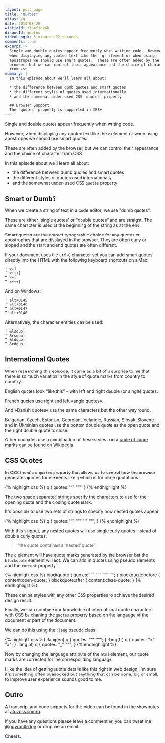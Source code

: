 ```yaml
---
layout: post_page
title: "Quotes"
alias: /q
date: 2014-08-26
wistiaId: y3p4f1gz4k
disqusId: quotes
videoLength: 5 minutes 02 seconds
comments: true
excerpt: >
  Single and double quotes appear frequently when writing code.  However,
  when displaying any quoted text like the `q` element or when using
  apostropes we should use smart quotes.  These are often added by the
  browser, but we can control their appearance and the choice of character
  from CSS.
summary: |
  In this episode about we'll learn all about: 

  * the difference between dumb quotes and smart quotes
  * the different styles of quotes used internationally
  * and the somewhat under-used CSS `quotes` property

  ## Browser Support
  The `quotes` property is supported in IE8+
---
```


Single and double quotes appear frequently when writing code.

However, when displaying any quoted text like the `q` element or when
using apostropes we should use smart quotes.

These are often added by the browser, but we can control their
appearance and the choice of character from CSS.

In this episode about we'll learn all about: 

* the difference between dumb quotes and smart quotes
* the different styles of quotes used internationally
* and the somewhat under-used CSS `quotes` property

## Smart or Dumb?

When we create a string of text in a code editor, we use "dumb quotes".

These are either 'single quotes' or "double quotes" and are straight.
The same character is used at the beginning of the string as at the end.

Smart quotes are the correct typographic choice for any quotes or
apostrophes that are displayed in the browser. They are often curly or
sloped and the start and end quotes are often different.

If your document uses the `utf-8` character set you can add smart quotes
directly into the HTML with the following keyboard shortcuts on a Mac:

	‘ ⌥+]
	’ ⌥+⇧+]
	“ ⌥+[
	” ⌥+⇧+[

And on Windows:

	‘ alt+0145
	’ alt+0146
	“ alt+0147
	” alt+0148

Alternatively, the character entities can be used:

	‘ &lsquo;
	’ &rsquo;
	“ &ldquo;
	” &rdquo;

## International Quotes

When researching this episode, it came as a bit of a surprise to me that
there is so much variation in the style of quote marks from country to
country.

English quotes look “like this” - with left and right double (or single)
quotes.

French quotes use right and left «angle quotes».

And »Danish quotes« use the same characters but the other way round.

Bulgarian, Czech, Estonian, Georgian, Icelandic, Russian, Slovak,
Slovene and in Ukrainian quotes use the bottom double quote as the open
quote and the right double quote to close.

Other countries use a combination of these styles and a [table of quote
marks can be found on
Wikipedia](http://en.wikipedia.org/wiki/International_variation_in_quotation_marks)

## CSS Quotes

In CSS there's a `quotes` property that allows us to control how the
browser generates quotes for elements like `q` which is for inline
quotations.

{% highlight css %}
q {
	quotes:"“" "”";
}
{% endhighlight %}

The two space separated strings specify the characters to use for the
opening quote and the closing quote mark.

It's possible to use two sets of strings to specify how nested quotes
appear.

{% highlight css %}
q {
	quotes:"“" "”" "‘" "’";
}
{% endhighlight %}

With this snippet, any nested quotes will use single curly quotes
instead of double curly quotes.

> “the quote contained a ‘nested’ quote”

The `q` element will have quote marks generated by the browser but the
`blockquote` element will not. We can add in quotes using pseudo
elements and the `content` property.

{% highlight css %}
blockquote { quotes:"“" "”" "‘" "’"; }
blockquote:before { content:open-quote; }
blockquote:after {  content:close-quote; }
{% endhighlight %}

These can be styles with any other CSS properties to achieve the desired
design result.

Finally, we can combine our knowledge of international quote characters
with CSS by chaning the `quotes` property based on the langauge of the
document or part of the document.

We can do this using the `:lang` pseudo class.

{% highlight css %}
:lang(en) q { quotes: "“" "”"; }
:lang(fr) q { quotes: "«" "»"; }
:lang(pl) q { quotes: "„" "”"; }
{% endhighlight %}

Now by changing the language attribute of the `html` element, our quote
marks are corrected for the corresponding language.

I like the idea of getting subtle details like this right in web design,
I'm sure it's something often overlooked but anything that can be done,
big or small, to improve user experience sounds good to me.


## Outro

A transcript and code snippets for this video can be found in the
shownotes at [atozcss.com/q](http://www.atozcss.com/q).

If you have any questions please leave a comment or, you can tweet me
[@guyroutledge](http://www.twitter.com/guyroutledge) or drop me an
email.

Cheers.
